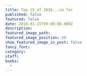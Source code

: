 ```yaml
---
title: Top 25 of 2016...so far
published: false
featured: false
date: 2016-01-15T09:00:00.000Z
description:
featured_image_path:
featured_image_position: 50
show_featured_image_in_post: false
fancy_font:
category:
staff:
books:
  -
---
```


